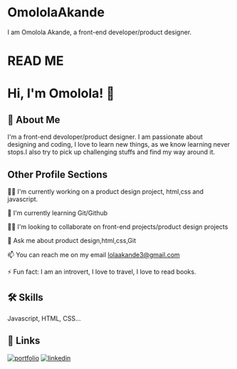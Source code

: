 ﻿# OmololaAkande
I am Omolola Akande, a front-end developer/product designer.

# READ ME






# Hi, I'm Omolola! 👋


## 🚀 About Me
I'm a front-end devoloper/product designer. I am passionate about designing and coding, I love to learn new things, as we know learning never stops.I also try to pick up challenging stuffs and find my way around it.


## Other Profile Sections
👩‍💻 I'm currently working on a product design project, html,css and javascript.

🧠 I'm currently learning Git/Github

👯‍♀️ I'm looking to collaborate on front-end projects/product design projects

💬 Ask me about product design,html,css,Git

📫 You can reach me on my email lolaakande3@gmail.com

⚡️ Fun fact: I am an introvert, I love to travel, I love to read books.


## 🛠 Skills
Javascript, HTML, CSS...


## 🔗 Links
[![portfolio](https://replit.com/@OmololaAkande/HTML-and-CSS#index.html)](https://replit.com/)
[![linkedin](www.linkedin.com/in/omolola-akande-b4b340146)](https://www.linkedin.com/)


